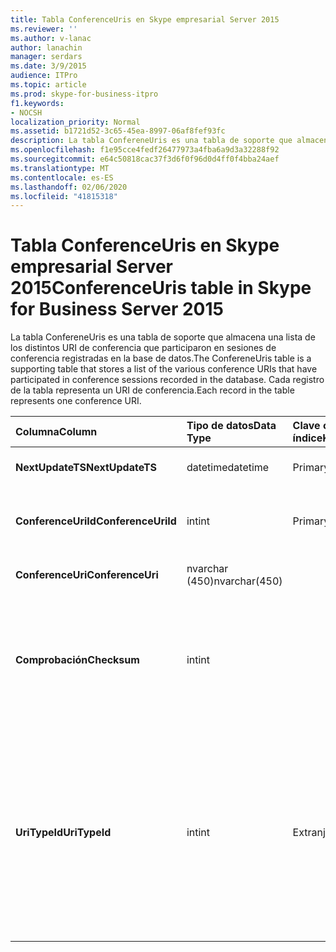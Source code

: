 ```yaml
---
title: Tabla ConferenceUris en Skype empresarial Server 2015
ms.reviewer: ''
ms.author: v-lanac
author: lanachin
manager: serdars
ms.date: 3/9/2015
audience: ITPro
ms.topic: article
ms.prod: skype-for-business-itpro
f1.keywords:
- NOCSH
localization_priority: Normal
ms.assetid: b1721d52-3c65-45ea-8997-06af8fef93fc
description: La tabla ConfereneUris es una tabla de soporte que almacena una lista de los distintos URI de conferencia que participaron en sesiones de conferencia registradas en la base de datos. Cada registro de la tabla representa un URI de conferencia.
ms.openlocfilehash: f1e95cce4fedf26477973a4fba6a9d3a32288f92
ms.sourcegitcommit: e64c50818cac37f3d6f0f96d0d4ff0f4bba24aef
ms.translationtype: MT
ms.contentlocale: es-ES
ms.lasthandoff: 02/06/2020
ms.locfileid: "41815318"
---
```

# <a name="conferenceuris-table-in-skype-for-business-server-2015"></a><span data-ttu-id="d980e-104">Tabla ConferenceUris en Skype empresarial Server 2015</span><span class="sxs-lookup"><span data-stu-id="d980e-104">ConferenceUris table in Skype for Business Server 2015</span></span>
 
<span data-ttu-id="d980e-105">La tabla ConfereneUris es una tabla de soporte que almacena una lista de los distintos URI de conferencia que participaron en sesiones de conferencia registradas en la base de datos.</span><span class="sxs-lookup"><span data-stu-id="d980e-105">The ConfereneUris table is a supporting table that stores a list of the various conference URIs that have participated in conference sessions recorded in the database.</span></span> <span data-ttu-id="d980e-106">Cada registro de la tabla representa un URI de conferencia.</span><span class="sxs-lookup"><span data-stu-id="d980e-106">Each record in the table represents one conference URI.</span></span>
  
|<span data-ttu-id="d980e-107">**Columna**</span><span class="sxs-lookup"><span data-stu-id="d980e-107">**Column**</span></span>|<span data-ttu-id="d980e-108">**Tipo de datos**</span><span class="sxs-lookup"><span data-stu-id="d980e-108">**Data Type**</span></span>|<span data-ttu-id="d980e-109">**Clave o índice**</span><span class="sxs-lookup"><span data-stu-id="d980e-109">**Key/Index**</span></span>|<span data-ttu-id="d980e-110">**Detalles**</span><span class="sxs-lookup"><span data-stu-id="d980e-110">**Details**</span></span>|
|:-----|:-----|:-----|:-----|
|<span data-ttu-id="d980e-111">**NextUpdateTS**</span><span class="sxs-lookup"><span data-stu-id="d980e-111">**NextUpdateTS**</span></span> <br/> |<span data-ttu-id="d980e-112">datetime</span><span class="sxs-lookup"><span data-stu-id="d980e-112">datetime</span></span>  <br/> |<span data-ttu-id="d980e-113">Primary</span><span class="sxs-lookup"><span data-stu-id="d980e-113">Primary</span></span>  <br/> |<span data-ttu-id="d980e-114">Marca de tiempo, usada internamente.</span><span class="sxs-lookup"><span data-stu-id="d980e-114">Time stamp, Internal used.</span></span>  <br/> |
|<span data-ttu-id="d980e-115">**ConferenceUriId**</span><span class="sxs-lookup"><span data-stu-id="d980e-115">**ConferenceUriId**</span></span> <br/> |<span data-ttu-id="d980e-116">int</span><span class="sxs-lookup"><span data-stu-id="d980e-116">int</span></span>  <br/> |<span data-ttu-id="d980e-117">Primary</span><span class="sxs-lookup"><span data-stu-id="d980e-117">Primary</span></span>  <br/> |<span data-ttu-id="d980e-118">Número único que identifica este URI de conferencia.</span><span class="sxs-lookup"><span data-stu-id="d980e-118">Unique number identifying this conference URI.</span></span>  <br/> |
|<span data-ttu-id="d980e-119">**ConferenceUri**</span><span class="sxs-lookup"><span data-stu-id="d980e-119">**ConferenceUri**</span></span> <br/> |<span data-ttu-id="d980e-120">nvarchar (450)</span><span class="sxs-lookup"><span data-stu-id="d980e-120">nvarchar(450)</span></span>  <br/> ||<span data-ttu-id="d980e-121">URI de la Conferencia.</span><span class="sxs-lookup"><span data-stu-id="d980e-121">Conference URI.</span></span>  <br/> |
|<span data-ttu-id="d980e-122">**Comprobación**</span><span class="sxs-lookup"><span data-stu-id="d980e-122">**Checksum**</span></span> <br/> |<span data-ttu-id="d980e-123">int</span><span class="sxs-lookup"><span data-stu-id="d980e-123">int</span></span>  <br/> ||<span data-ttu-id="d980e-124">Suma de comprobación de ConferenceUri.</span><span class="sxs-lookup"><span data-stu-id="d980e-124">Checksum of ConferenceUri.</span></span> <span data-ttu-id="d980e-125">Se usa para aumentar la velocidad de las búsquedas de bases de datos.</span><span class="sxs-lookup"><span data-stu-id="d980e-125">Used to increases the speed of database searches.</span></span>  <br/> |
|<span data-ttu-id="d980e-126">**UriTypeId**</span><span class="sxs-lookup"><span data-stu-id="d980e-126">**UriTypeId**</span></span> <br/> |<span data-ttu-id="d980e-127">int</span><span class="sxs-lookup"><span data-stu-id="d980e-127">int</span></span>  <br/> |<span data-ttu-id="d980e-128">Extranjero</span><span class="sxs-lookup"><span data-stu-id="d980e-128">Foreign</span></span>  <br/> |<span data-ttu-id="d980e-129">Tipo de URI, como conf: chat para conferencias de mensajería instantánea o conf: audio-video para conferencias de audio y vídeo.</span><span class="sxs-lookup"><span data-stu-id="d980e-129">URI type, such as conf:chat for IM conference, or conf:audio-video for audio/video conference.</span></span> <span data-ttu-id="d980e-130">Para obtener más información, consulte la tabla de la [tabla UriTypes](uritypes.md) .</span><span class="sxs-lookup"><span data-stu-id="d980e-130">See the [UriTypes table](uritypes.md) table for more information.</span></span> <br/> |
   

